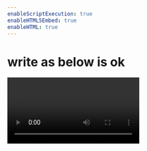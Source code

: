 ```yaml
---
enableScriptExecution: true
enableHTML5Embed: true
enableHTML: true
---
```


# write as below is ok

<video controls>
  <source src="videodemo.mp4" type="video/mp4">
  Your browser does not support the video tag.
</video>

